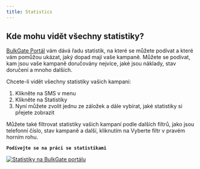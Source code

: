 ```yaml
---
title: Statistics 
---
```


## Kde mohu vidět všechny statistiky?
[BulkGate Portál](https://www.bulkgate.com/cs/sms-portal-cs/) vám dává řadu statistik, na které se můžete podívat a které vám pomůžou ukázat, jaký dopad mají vaše kampaně.
Můžete se podívat, kam jsou vaše kampaně doručovány nejvíce, jaké jsou náklady, stav doručení a mnoho dalších.

Chcete-li vidět všechny statistiky vašich kampaní:
1.	Klikněte na SMS v menu
2.	Klikněte na Statistiky
3.	Nyní můžete zvolit jednu ze záložek a dále vybírat, jaké statistiky si přejete zobrazit

Můžete také filtrovat statistiky vašich kampaní podle dalších filtrů, jako jsou telefonní číslo, stav kampaně a další, kliknutím na Vyberte filtr v pravém horním rohu.

**`Podívejte se na práci se statistikami`**

[![Statistiky na BulkGate portálu](https://img.youtube.com/vi/VeoJW1HmABM/hqdefault.jpg)](https://youtu.be/VeoJW1HmABM)

